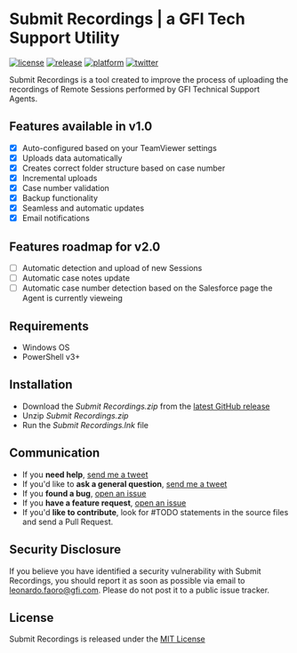 # Submit Recordings | a GFI Tech Support Utility

[![license](https://img.shields.io/badge/license-MIT-blue.svg)](https://github.com/lfaoro/Cast/blob/master/LICENSE.md)
[![release](https://img.shields.io/badge/release-v1.0-brightgreen.svg)](https://github.com/GFISoftware/Submit-Recordings/releases)
[![platform](https://img.shields.io/badge/platform-Windows-blue.svg)](http://www.microsoft.com/en-us/windows)
[![twitter](https://img.shields.io/badge/twitter-%40leonarth-blue.svg)](https://twitter.com/leonarth)

Submit Recordings is a tool created to improve the process of uploading the recordings of Remote Sessions performed by GFI Technical Support Agents.

## Features available in v1.0
- [x] Auto-configured based on your TeamViewer settings
- [x] Uploads data automatically
- [x] Creates correct folder structure based on case number
- [x] Incremental uploads
- [x] Case number validation
- [x] Backup functionality
- [x] Seamless and automatic updates
- [x] Email notifications

## Features roadmap for v2.0

- [ ] Automatic detection and upload of new Sessions
- [ ] Automatic case notes update
- [ ] Automatic case number detection based on the Salesforce page the Agent is currently vieweing

## Requirements
- Windows OS
- PowerShell v3+

## Installation
- Download the *Submit Recordings.zip* from the [latest GitHub release](https://github.com/GFISoftware/Submit-Recordings/releases)
- Unzip *Submit Recordings.zip*
- Run the *Submit Recordings.lnk* file

## Communication
- If you **need help**, [send me a tweet](<https://twitter.com/leonarth>)
- If you'd like to **ask a general question**, [send me a tweet](<https://twitter.com/leonarth>)
- If you **found a bug**, [open an issue](<https://github.com/GFISoftware/Submit-Recordings/issues>)
- If you **have a feature request**, [open an issue](<https://github.com/GFISoftware/Submit-Recordings/issues>)
- If you'd **like to contribute**, look for #TODO statements in the source files and send a Pull Request.

## Security Disclosure
If you believe you have identified a security vulnerability with Submit Recordings, you should report it as soon as possible via email to leonardo.faoro@gfi.com. Please do not post it to a public issue tracker.

## License
Submit Recordings is released under the [MIT License](<LICENSE.md>)

